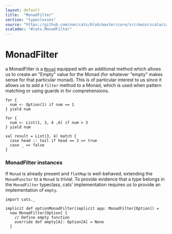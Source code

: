 ```yaml
---
layout: default
title:  "MonadFilter"
section: "typeclasses"
source: "https://github.com/non/cats/blob/master/core/src/main/scala/cats/MonadFilter.scala"
scaladoc: "#cats.MonadFilter"
---
```

# MonadFilter

a MonadFilter is a [`Monad`](monad.html) equipped with an additional method which allows us to
create an "Empty" value for the Monad (for whatever "empty" makes
sense for that particular monad). This is of particular interest to
us since it allows us to add a `filter` method to a Monad, which is
used when pattern matching or using guards in for comprehensions.


```tut
for {
  num <- Option(1) if num == 1
} yield num

for {
  num <- List(1, 3, 4 ,6) if num > 3
} yield num

val result = List(3, 4) match {
  case head :: tail if head == 3 => true
  case _ => false
}

```

### MonadFilter instances

If `Monad` is already present and `flatMap` is well-behaved,
extending the `MonadFunctor` to a `Monad` is trivial. To provide evidence
that a type belongs in the `MonadFilter` typeclass, cats' implementation
requires us to provide an implementation of `empty`.

```tut
import cats._

implicit def optionMonadFilter(implicit app: MonadFilter[Option]) =
  new MonadFilter[Option] {
    // Define empty function
    override def empty[A]: Option[A] = None
  }
```

